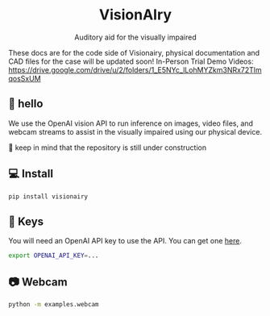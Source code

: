 <div align="center">
    <h1>VisionAIry</h1>
    <p>Auditory aid for the visually impaired</p>
</div>

These docs are for the code side of Visionairy, physical documentation and CAD files for the case will be updated soon! In-Person Trial Demo Videos: https://drive.google.com/drive/u/2/folders/1_E5NYc_lLohMYZkm3NRx72TlmqosSxUM
## 👋 hello

We use the OpenAI vision API to 
run inference on images, video files, and webcam streams to assist in the visually impaired using our physical device.

🚧 keep in mind that the repository is still under construction

## 💻 Install

```bash
pip install visionairy
```

## 🔑 Keys

You will need an OpenAI API key to use the API. You can get one 
[here](https://platform.openai.com/api-keys).

```bash
export OPENAI_API_KEY=...
```

## 📷 Webcam

```bash
python -m examples.webcam
```

